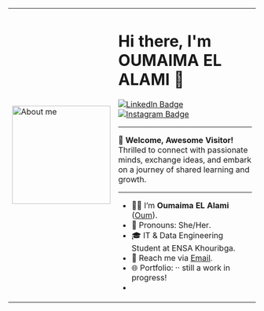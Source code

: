 <table>
  <tr>
    <td>
      <img src="https://github.com/user-attachments/assets/a08c528a-13d3-4729-a75a-0bd0fae42682" alt="About me" width="200" />
    </td>
    <td>
      <h1>Hi there, I'm OUMAIMA EL ALAMI 👋</h1>
      <p>
        <a href="https://www.linkedin.com/in/oumaima-el-alami-906276246">
          <img src="https://img.shields.io/badge/LinkedIn-0A66C2?style=flat-square&logo=linkedin&logoColor=white" alt="LinkedIn Badge">
        </a>
        <a href="https://www.instagram.com/_.el_alami/">
          <img src="https://img.shields.io/badge/Instagram-E4405F?style=flat-square&logo=instagram&logoColor=white" alt="Instagram Badge">
        </a>
      </p>
      <hr />
      <p>
        <strong>🌟 Welcome, Awesome Visitor!</strong><br />
        Thrilled to connect with passionate minds, exchange ideas, and embark on a journey of shared learning and growth.
      </p>
      <hr />
      <ul>
        <li>👩‍💻 I’m <strong>Oumaima EL Alami</strong> (<a href="https://github.com/oumi-beep/">Oum</a>).</li>
        <li>💖 Pronouns: She/Her.</li>
        <li>🎓 IT & Data Engineering Student at ENSA Khouribga.</li>
        <li>📧 Reach me via <a href="mailto:elalami20202021@gmail.com">Email</a>.</li>
        <li>🌐 Portfolio: ·· still a work in progress!</li>
        <li></li>
      </ul>
    </td>
  </tr>
</table>
